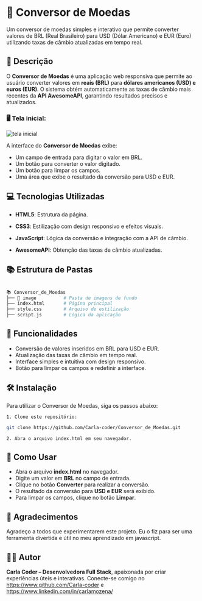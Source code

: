 
# 📖 Conversor de Moedas

Um conversor de moedas simples e interativo que permite converter valores de BRL (Real Brasileiro) para USD (Dólar Americano) e EUR (Euro) utilizando taxas de câmbio atualizadas em tempo real.

## 📜 Descrição

O **Conversor de Moedas** é uma aplicação web responsiva que permite ao usuário converter valores em **reais (BRL)** para **dólares americanos (USD) e euros (EUR)**. O sistema obtém automaticamente as taxas de câmbio mais recentes da **API AwesomeAPI**, garantindo resultados precisos e atualizados.

### 🖥️ Tela inicial:

![tela inicial](https://github.com/user-attachments/assets/dbfdc9ad-3f86-4bdb-9c86-9a7ef3e64f96)

A interface do **Conversor de Moedas** exibe:

- Um campo de entrada para digitar o valor em BRL.
- Um botão para converter o valor digitado.
- Um botão para limpar os campos.
- Uma área que exibe o resultado da conversão para USD e EUR.


## 💻 Tecnologias Utilizadas

- **HTML5**: Estrutura da página.

- **CSS3**:  Estilização com design responsivo e efeitos visuais.

- **JavaScript**: Lógica da conversão e integração com a API de câmbio.

- **AwesomeAPI**: Obtenção das taxas de câmbio atualizadas.

## 📚 Estrutura de Pastas

```bash

📚 Conversor_de_Moedas
├── 📁 image          # Pasta de imagens de fundo 
├── index.html       # Página principal
├── style.css        # Arquivo de estilização
├── script.js        # Lógica da aplicação

```

## 🌟 Funcionalidades

- Conversão de valores inseridos em BRL para USD e EUR.
- Atualização das taxas de câmbio em tempo real.
- Interface simples e intuitiva com design responsivo.
- Botão para limpar os campos e redefinir a interface.

## 🛠️ Instalação

Para utilizar o Conversor de Moedas, siga os passos abaixo:

    1. Clone este repositório:

```bash
git clone https://github.com/Carla-coder/Conversor_de_Moedas.git
```
    2. Abra o arquivo index.html em seu navegador.

## 🚀 Como Usar

- Abra o arquivo **index.html** no navegador.
- Digite um valor em **BRL** no campo de entrada.
- Clique no botão **Converter** para realizar a conversão.
- O resultado da conversão para **USD e EUR** será exibido.
- Para limpar os campos, clique no botão **Limpar**.

## 🙏 Agradecimentos

Agradeço a todos que experimentarem este projeto. Eu o fiz para ser uma ferramenta divertida e útil no meu aprendizado em javascript.

## 👩‍💻 Autor

**Carla Coder – Desenvolvedora Full Stack**, apaixonada por criar experiências úteis e interativas. Conecte-se comigo no https://www.github.com/Carla-coder e https://www.linkedin.com/in/carlamozena/
